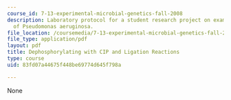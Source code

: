 ```yaml
---
course_id: 7-13-experimental-microbial-genetics-fall-2008
description: Laboratory protocol for a student research project on examining the biology
  of Pseudomonas aeruginosa.
file_location: /coursemedia/7-13-experimental-microbial-genetics-fall-2008/83fd07a44675f448be69774d645f798a_MIT7_13f08_lab07_Protocol_Dephosphorylating.pdf
file_type: application/pdf
layout: pdf
title: Dephosphorylating with CIP and Ligation Reactions
type: course
uid: 83fd07a44675f448be69774d645f798a

---
```

None